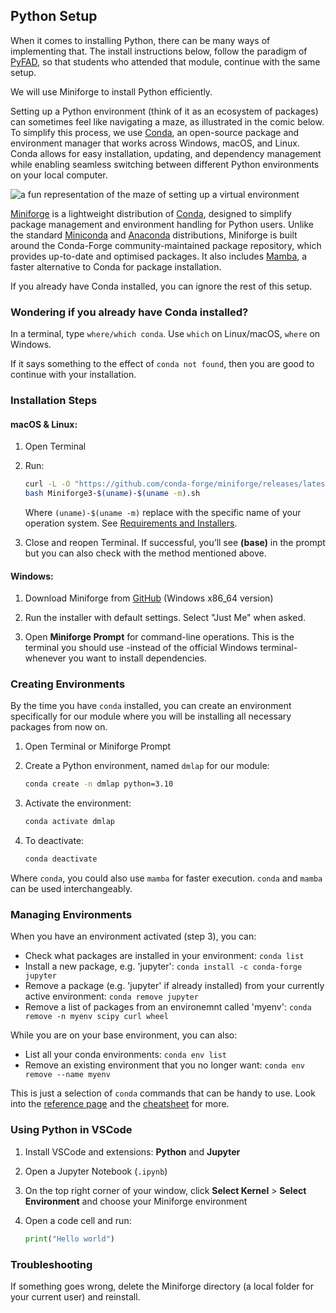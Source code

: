 ## **Python Setup**

When it comes to installing Python, there can be many ways of implementing that. The install instructions below, follow the paradigm of [PyFAD](https://github.com/colormotor/PyFAD/blob/main/docs/conda_installation.ipynb), so that students who attended that module, continue with the same setup. 

We will use Miniforge to install Python efficiently. 

Setting up a Python environment (think of it as an ecosystem of packages) can sometimes feel like navigating a maze, as illustrated in the comic below. To simplify this process, we use [Conda](https://docs.conda.io/projects/conda/en/latest/), an open-source package and environment manager that works across Windows, macOS, and Linux. Conda allows for easy installation, updating, and dependency management while enabling seamless switching between different Python environments on your local computer.

![a fun representation of the maze of setting up a virtual environment](https://imgs.xkcd.com/comics/python_environment.png)

[Miniforge](https://github.com/conda-forge/miniforge) is a lightweight distribution of [Conda](https://docs.conda.io/projects/conda/en/latest/), designed to simplify package management and environment handling for Python users. Unlike the standard [Miniconda](ttps://docs.conda.io/en/latest/miniconda.html) and [Anaconda](https://www.anaconda.com/) distributions, Miniforge is built around the Conda-Forge community-maintained package repository, which provides up-to-date and optimised packages. It also includes [Mamba](https://mamba.readthedocs.io/en/latest/installation/mamba-installation.html), a faster alternative to Conda for package installation.

If you already have Conda installed, you can ignore the rest of this setup.

### Wondering if you already have Conda installed?

In a terminal, type `where/which conda`. Use `which` on Linux/macOS, `where` on Windows.

If it says something to the effect of ``conda not found``, then you are good to continue with your installation.

### **Installation Steps**

#### **macOS & Linux:**

1. Open Terminal

2. Run:
   ```bash
   curl -L -O "https://github.com/conda-forge/miniforge/releases/latest/download/Miniforge3-$(uname)-$(uname -m).sh"
   bash Miniforge3-$(uname)-$(uname -m).sh
   ```
   Where ``(uname)-$(uname -m)`` replace with the specific name of your operation system. See [Requirements and Installers](https://github.com/conda-forge/miniforge?tab=readme-ov-file#requirements-and-installers).

3. Close and reopen Terminal. If successful, you’ll see **(base)** in the prompt but you can also check with the method mentioned above.

#### **Windows:**

1. Download Miniforge from [GitHub](https://github.com/conda-forge/miniforge?tab=readme-ov-file#install) (Windows x86_64 version)

2. Run the installer with default settings. Select "Just Me" when asked.

3. Open **Miniforge Prompt** for command-line operations. This is the terminal you should use -instead of the official Windows terminal- whenever you want to install dependencies.

### **Creating Environments**

By the time you have ``conda`` installed, you can create an environment specifically for our module where you will be installing all necessary packages from now on.

1. Open Terminal or Miniforge Prompt

2. Create a Python environment, named ``dmlap`` for our module:
   ```bash
   conda create -n dmlap python=3.10
   ```
3. Activate the environment:
   ```bash
   conda activate dmlap
   ```
4. To deactivate:
   ```bash
   conda deactivate
   ```
Where ``conda``, you could also use ``mamba`` for faster execution. ``conda`` and ``mamba`` can be used interchangeably.

### **Managing Environments**

When you have an environment activated (step 3), you can:

- Check what packages are installed in your environment: ```conda list```
- Install a new package, e.g. 'jupyter': ```conda install -c conda-forge jupyter```
- Remove a package (e.g. 'jupyter' if already installed) from your currently active environment: ```conda remove jupyter```
- Remove a list of packages from an environemnt called 'myenv': ```conda remove -n myenv scipy curl wheel```

While you are on your base environment, you can also: 
- List all your conda environments: ```conda env list```
- Remove an existing environment that you no longer want: ```conda env remove --name myenv```

This is just a selection of ``conda`` commands that can be handy to use. Look into the [reference page](https://docs.conda.io/projects/conda/en/latest/user-guide/getting-started.html) and the [cheatsheet](https://docs.conda.io/projects/conda/en/latest/user-guide/cheatsheet.html) for more.

### **Using Python in VSCode**

1. Install VSCode and extensions: **Python** and **Jupyter**

2. Open a Jupyter Notebook (`.ipynb`)

3. On the top right corner of your window, click **Select Kernel** > **Select Environment** and choose your Miniforge environment

4. Open a code cell and run:
   ```python
   print("Hello world")
   ```

### **Troubleshooting**

If something goes wrong, delete the Miniforge directory (a local folder for your current user) and reinstall.

